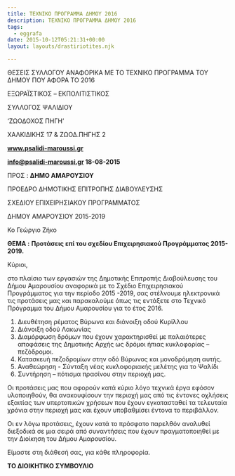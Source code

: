 ```yaml
---
title: ΤΕΧΝΙΚΟ ΠΡΟΓΡΑΜΜΑ ΔΗΜΟΥ 2016
description: ΤΕΧΝΙΚΟ ΠΡΟΓΡΑΜΜΑ ΔΗΜΟΥ 2016
tags:
  - eggrafa
date: 2015-10-12T05:21:31+00:00
layout: layouts/drastiriotites.njk

---
```


ΘΕΣΕΙΣ ΣΥΛΛΟΓΟΥ ΑΝΑΦΟΡΙΚΑ ΜΕ ΤΟ ΤΕΧΝΙΚΟ ΠΡΟΓΡΑΜΜΑ ΤΟΥ ΔΗΜΟΥ ΠΟΥ ΑΦΟΡΑ ΤΟ 2016

<!-- excerpt -->

ΕΞΩΡΑΪΣΤΙΚΟΣ – EKΠΟΛΙΤΙΣΤΙΚΟΣ

ΣΥΛΛΟΓΟΣ ΨΑΛΙΔΙΟΥ

‘ΖΩΟΔΟΧΟΣ ΠΗΓΗ’

ΧΑΛΚΙΔΙΚΗΣ 17 &amp; ΖΩΟΔ.ΠΗΓΗΣ 2

**www.psalidi-maroussi.gr**

**info@psalidi-maroussi.gr 18-08-2015**

ΠΡΟΣ : **ΔΗΜΟ ΑΜΑΡΟΥΣΙΟΥ**

ΠΡΟΕΔΡΟ ΔΗΜΟΤΙΚΗΣ ΕΠΙΤΡΟΠΗΣ ΔΙΑΒΟΥΛΕΥΣΗΣ

ΣΧΕΔΙΟΥ ΕΠΙΧΕΙΡΗΣΙΑΚΟΥ ΠΡΟΓΡΑΜΜΑΤΟΣ

ΔΗΜΟΥ ΑΜΑΡΟΥΣΙΟΥ 2015-2019

Κο Γεώργιο Ζήκο

**ΘΕΜΑ :** **Προτάσεις επί του σχεδίου Επιχειρησιακού Προγράμματος 2015-2019.**

Κύριοι,

στο πλαίσιο των εργασιών της Δημοτικής Επιτροπής Διαβούλευσης του Δήμου Αμαρουσίου αναφορικά με το Σχέδιο Επιχειρησιακού Προγράμματος για την περίοδο 2015 -2019, σας στέλνουμε ηλεκτρονικά τις προτάσεις μας και παρακαλούμε όπως τις εντάξετε στο Τεχνικό Πρόγραμμα του Δήμου Αμαρουσίου για το έτος 2016.

1. Διευθέτηση ρέματος Βύρωνα και διάνοιξη οδού Κυρίλλου
2. Διάνοιξη οδού Λακωνίας
3. Διαμόρφωση δρόμων που έχουν χαρακτηρισθεί με παλαιότερες αποφάσεις της Δημοτικής Αρχής ως δρόμοι ήπιας κυκλοφορίας – πεζόδρομοι.
4. Κατασκευή πεζοδρομίων στην οδό Βύρωνος και μονοδρόμηση αυτής.
5. Αναθεώρηση - Σύνταξη νέας κυκλοφοριακής μελέτης για το Ψαλίδι
6. Συντήρηση – πότισμα πρασίνου στην περιοχή μας.

Οι προτάσεις μας που αφορούν κατά κύριο λόγο τεχνικά έργα εφόσον υλοποιηθούν, θα ανακουφίσουν την περιοχή μας από τις έντονες οχλήσεις εξαιτίας των υπερτοπικών χρήσεων που έχουν εγκατασταθεί τα τελευταία χρόνια στην περιοχή μας και έχουν υποβαθμίσει έντονα το περιβάλλον.

Οι εν λόγω προτάσεις, έχουν κατά το πρόσφατο παρελθόν αναλυθεί διεξοδικά σε μια σειρά από συναντήσεις που έχουν πραγματοποιηθεί με την Διοίκηση του Δήμου Αμαρουσίου.

Είμαστε στη διάθεσή σας, για κάθε πληροφορία.

**ΤΟ ΔΙΟΙΚΗΤΙΚΟ ΣΥΜΒΟΥΛΙΟ**
